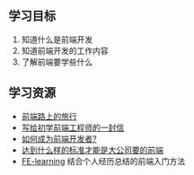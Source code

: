 ## 学习目标
1. 知道什么是前端开发
1. 知道前端开发的工作内容
1. 了解前端要学些什么

## 学习资源
* [前端路上的旅行](http://www.w3cplus.com/front-end-trip-on-road.html)
* [写给初学前端工程师的一封信](https://www.w3ctech.com/topic/983)
* [如何成为前端开发者?](https://dwqs.gitbooks.io/frontenddevhandbook/content/practice/making-fd.html)
* [达到什么样的标准才能是大公司要的前端](http://qianduanfan.com/index.php/topic/show/217)
* [FE-learning](https://github.com/qiu-deqing/FE-learning) 结合个人经历总结的前端入门方法
